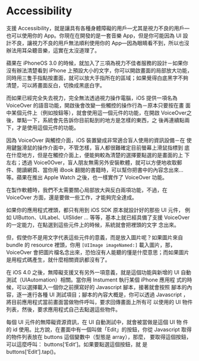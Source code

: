 Accessibility
=============

支援 Accessibility，就是讓具有各種身體障礙的用戶—尤其是視力不良的用戶—
也可以使用你的 App。你現在在開發的是一套音樂 App，但是你可能因為 UI 設
計不良，讓視力不良的用戶無法順利使用你的 App—因為眼睛看不到，所以也沒
辦法用耳朵聽音樂，這實在太沒道理了。

蘋果在 iPhoneOS 3.0 的時候，就加入了三項為視力不佳者服務的設計－如果你
沒有辦法清楚看到 iPhone 上預設大小的文字，你可以開啟畫面的局部放大功能，
同時用三隻手指點按畫面，就可以放大手指所在的區域；如果覺得白底黑字不夠
清楚，可以將畫面反白，切換成黑底白字。

而如果已經完全失去視力，完全無法透過視力操作電腦，iOS 提供一項名為
VoiceOver 的語音功能，開啟後會改變一些觸控的操作行為－原本只要按在畫
面中某個元件上（例如按鈕等），就會使用這一個元件的功能，在開啟
VoiceOver之後，單點一下，系統會先告訴你目前點到的地方是怎樣的東西，之
後再連續點兩下，才是使用這個元件的功能。

因為 VoiceOver 與觸控介面，iOS 裝置變成非常適合盲人使用的資訊設備－在
使用鍵盤滑鼠的操作介面中，不管怎樣，盲人都很難確定目前螢幕上滑鼠指標到
底在什麼地方，但是在觸控介面上，便能夠較為清楚的選擇要點選的是畫面的上
下左右；透過 Voice0Over，盲人朋友無需另外安裝軟體，就可以方便地收取郵
件、閱讀網頁、當你用 iBook 翻閱的書籍時，可以幫你把書中的內容念出來…
等。蘋果在推出 Apple Watch 之後，也一樣實作了 VoiceOver 功能。

在製作軟體時，我們不太需要關心局部放大與反白兩項功能，不過，在
VoiceOver 方面，還是要做一些工作，才能夠完全達成。

如果你的應用程式裡頭，都只有用到 iOS SDK 原本就設計好的那些 UI 元件，
例如 UIButton、UILabel、UISlider … 等等，基本上就已經具備了支援
VoiceOver 的一定能力，在點選到這些元件上的時候，系統就會把裡頭的文字
念出來。

但，假使你不是用文字代表這些元件的意義，而是放入圖片呢？如果圖片來自
bundle 的 resource 裡頭，你用 `[UIImage imageNamed:]` 載入圖片，那，
VoiceOver 會把圖片檔名念出來，恐怕沒有人能聽的懂是什麼意思；而如果圖片
是用程式碼產生，就什麼相關資訊都沒有了。

在 iOS 4.0 之後，無障礙支援又有另外一項意義，就是這個功能與新增的 UI
自動測試（UIAutomation）相關。當你用 Instument 執行某個 iPhone 應用程
式的時候，可以選擇載入一個你之前撰寫好的 Javascript 腳本，接著就會按照
腳本的內容，逐一進行各種 UI 測試項目；腳本的內容大概是，你可以透過
Javascript ，將目前應用程式當前畫面當做物件呼叫，要求回傳畫面上所有可
以使用的 UI 物件列表，然後，要求應用程式自己去點選這些物件。

每個 UI 元件的無障礙資源資訊，在 UI 自動測試中，就會被當做是這個 UI 物
件的 id 使用。比方說，在畫面中有一個叫做「Edit」的按鈕，你從
Javascript 取得的物件列表放在 buttons 這個變數中（型態是 array），那麼，
要取得這個按鈕，可以這麼呼叫： buttons[‘Edit’]。如果要點選這個按鈕，就
是 buttons[‘Edit’].tap()。
